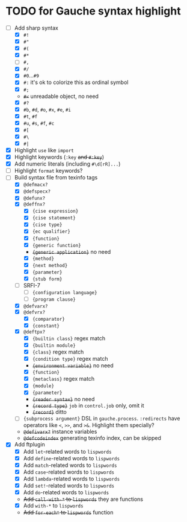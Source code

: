 # TODO for Gauche syntax highlight

- [ ] Add sharp syntax
    - [x] `#!`
    - [x] `#"`
    - [x] `#(`
    - [x] `#*`
    - [ ] `#,`
    - [x] `#/`
    - [x] `#0`...`#9`
    - [x] `#:` it's ok to colorize this as ordinal symbol
    - [x] `#;`
    - ~~`#<`~~ unreadable object, no need
    - [x] `#?`
    - [x] `#b`, `#d`, `#o`, `#x`, `#e`, `#i`
    - [x] `#t`, `#f`
    - [x] `#u`, `#s`, `#f`, `#c`
    - [x] `#[`
    - [x] `#\`
    - [x] `#|`
- [x] Highlight `use` like `import`
- [x] Highlight keywords (`:key` ~~and `#:key`~~)
- [x] Add numeric literals (including `#\d[rR]...`)
- [ ] Highlight `format` keywords?
- [ ] Build syntax file from texinfo tags
    - [x] `@defmacx?`
    - [x] `@defspecx?`
    - [x] `@defunx?`
    - [x] `@deffnx?`
        - [x] `{cise expression}`
        - [x] `{cise statement}`
        - [x] `{cise type}`
        - [x] `{ec qualifier}`
        - [x] `{function}`
        - [x] `{generic function}`
        - ~~`{generic application}`~~ no need
        - [x] `{method}`
        - [x] `{next method}`
        - [x] `{parameter}`
        - [x] `{stub form}`
    - [ ] SRFI-7
        - [ ] `{configuration language}`
        - [ ] `{program clause}`
    - [x] `@defvarx?`
    - [x] `@defvrx?`
        - [x] `{comparator}`
        - [x] `{constant}`
    - [x] `@deftpx?`
        - [x] `{builtin class}` regex match
        - [x] `{builtin module}`
        - [x] `{class}` regex match
        - [x] `{condition type}` regex match
        - ~~`{environment variable}`~~ no need
        - [x] `{function}`
        - [x] `{metaclass}` regex match
        - [x] `{module}`
        - [x] `{parameter}`
        - ~~`{reader syntax}`~~ no need
        - ~~`{record type}`~~ `job` in `control.job` only, omit it
        - ~~`{record}`~~ ditto
    - [ ] `{subprocess argument}` DSL in `gauche.process`. `:redirects` have operators like `<`,
          `>>`, and `>&`. Highlight them specially?
    - ~~`@defivarx?`~~ instance variables
    - ~~`@defcodeindex`~~ generating texinfo index, can be skipped
- [x] Add ftplugin
    - [x] Add `let`-related words to `lispwords`
    - [x] Add `define`-related words to `lispwords`
    - [x] Add `match`-related words to `lispwords`
    - [x] Add `case`-related words to `lispwords`
    - [x] Add `lambda`-related words to `lispwords`
    - [x] Add `set!`-related words to `lispwords`
    - [x] Add `do`-related words to `lispwords`
    - ~~Add `call-with-*` to `lispwords`~~ they are functions
    - [x] Add `with-*` to `lispwords`
    - ~~Add `for-each*` to `lispwords`~~ function
